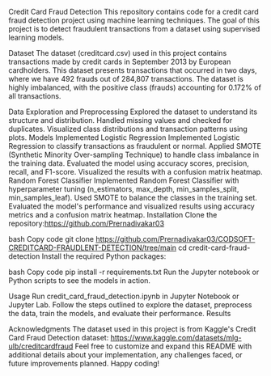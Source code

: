 Credit Card Fraud Detection
This repository contains code for a credit card fraud detection project using machine learning techniques. The goal of this project is to detect fraudulent transactions from a dataset using supervised learning models.

Dataset
The dataset (creditcard.csv) used in this project contains transactions made by credit cards in September 2013 by European cardholders. This dataset presents transactions that occurred in two days, where we have 492 frauds out of 284,807 transactions. The dataset is highly imbalanced, with the positive class (frauds) accounting for 0.172% of all transactions.

Data Exploration and Preprocessing
Explored the dataset to understand its structure and distribution.
Handled missing values and checked for duplicates.
Visualized class distributions and transaction patterns using plots.
Models Implemented
Logistic Regression
Implemented Logistic Regression to classify transactions as fraudulent or normal.
Applied SMOTE (Synthetic Minority Over-sampling Technique) to handle class imbalance in the training data.
Evaluated the model using accuracy scores, precision, recall, and F1-score.
Visualized the results with a confusion matrix heatmap.
Random Forest Classifier
Implemented Random Forest Classifier with hyperparameter tuning (n_estimators, max_depth, min_samples_split, min_samples_leaf).
Used SMOTE to balance the classes in the training set.
Evaluated the model's performance and visualized results using accuracy metrics and a confusion matrix heatmap.
Installation
Clone the repository:https://github.com/Prernadivakar03

bash
Copy code
git clone https://github.com/Prernadivakar03/CODSOFT-CREDITCARD-FRAUDLENT-DETECTION/tree/main
cd credit-card-fraud-detection
Install the required Python packages:

bash
Copy code
pip install -r requirements.txt
Run the Jupyter notebook or Python scripts to see the models in action.

Usage
Run credit_card_fraud_detection.ipynb in Jupyter Notebook or Jupyter Lab.
Follow the steps outlined to explore the dataset, preprocess the data, train the models, and evaluate their performance.
Results

Acknowledgments
The dataset used in this project is from Kaggle's Credit Card Fraud Detection dataset: https://www.kaggle.com/datasets/mlg-ulb/creditcardfraud
Feel free to customize and expand this README with additional details about your implementation, any challenges faced, or future improvements planned. Happy coding!
